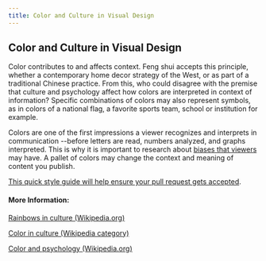 ```yaml
---
title: Color and Culture in Visual Design
---
```

## Color and Culture in Visual Design


Color contributes to and affects context.
Feng shui accepts this principle, whether a contemporary home decor strategy of the West, or as part of a traditional Chinese practice.
From this, who could disagree with the premise that culture and psychology affect how colors are interpreted in context of information?
Specific combinations of colors may also represent symbols, as in colors of a national flag, a favorite sports team, school or institution for example.


Colors are one of the first impressions a viewer recognizes and interprets in communication --before letters are read, numbers analyzed, and graphs interpreted.
This is why it is important to research about [biases that viewers](/working-in-tech/unconscious-bias/index.md) may have.
A pallet of colors may change the context and meaning of content you publish.


<a href='https://github.com/freecodecamp/guides/blob/master/README.md' target='_blank' rel='nofollow'>This quick style guide will help ensure your pull request gets accepted</a>.

<!-- The article goes here, in GitHub-flavored Markdown. Feel free to add YouTube videos, images, and CodePen/JSBin embeds  -->

#### More Information:
<!-- Please add any articles you think might be helpful to read before writing the article -->

[Rainbows in culture (Wikipedia.org)](https://en.wikipedia.org/wiki/Rainbows_in_culture)

[Color in culture (Wikipedia category)](https://en.wikipedia.org/wiki/Category:Color_in_culture)

[Color and psychology (Wikipedia.org)](https://en.wikipedia.org/wiki/Color_psychology)

